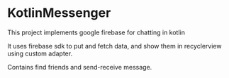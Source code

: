 # KotlinMessenger
This project implements google firebase for chatting in kotlin

It uses firebase sdk to put and fetch data, and show them in recyclerview using custom adapter.

Contains find friends and send-receive message.
